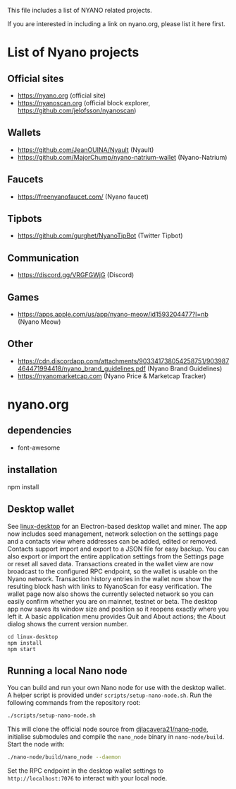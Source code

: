 This file includes a list of NYANO related projects.

If you are interested in including a link on nyano.org, please list it here first.

# List of Nyano projects
## Official sites
* https://nyano.org (official site)
* https://nyanoscan.org (official block explorer, https://github.com/jelofsson/nyanoscan)

## Wallets
* https://github.com/JeanOUINA/Nyault (Nyault)
* https://github.com/MajorChump/nyano-natrium-wallet (Nyano-Natrium)

## Faucets
* https://freenyanofaucet.com/ (Nyano faucet)

## Tipbots
* https://github.com/gurghet/NyanoTipBot (Twitter Tipbot)

## Communication
* https://discord.gg/VRGFGWjG (Discord)

## Games
* https://apps.apple.com/us/app/nyano-meow/id1593204477?l=nb (Nyano Meow)

## Other
* https://cdn.discordapp.com/attachments/903341738054258751/903987464471994418/nyano_brand_guidelines.pdf (Nyano Brand Guidelines)
* https://nyanomarketcap.com (Nyano Price & Marketcap Tracker)

# nyano.org
## dependencies
* font-awesome

## installation
npm install
## Desktop wallet
See [linux-desktop](linux-desktop/) for an Electron-based desktop wallet and miner.
The app now includes seed management, network selection on the settings page and a contacts view
where addresses can be added, edited or removed. Contacts support import and export
to a JSON file for easy backup.
You can also export or import the entire application settings from the Settings
page or reset all saved data. Transactions created in the wallet view are now
broadcast to the configured RPC endpoint, so the wallet is usable on the Nyano
network.
Transaction history entries in the wallet now show the resulting block hash with
links to NyanoScan for easy verification.
The wallet page now also shows the currently selected network so you can easily
confirm whether you are on mainnet, testnet or beta.
The desktop app now saves its window size and position so it reopens exactly
where you left it. A basic application menu provides Quit and About actions; the
About dialog shows the current version number.

```
cd linux-desktop
npm install
npm start
```

## Running a local Nano node
You can build and run your own Nano node for use with the desktop wallet.
A helper script is provided under `scripts/setup-nano-node.sh`.
Run the following commands from the repository root:

```bash
./scripts/setup-nano-node.sh
```

This will clone the official node source from [djlacavera21/nano-node](https://github.com/djlacavera21/nano-node.git),
initialise submodules and compile the `nano_node` binary in `nano-node/build`.
Start the node with:

```bash
./nano-node/build/nano_node --daemon
```

Set the RPC endpoint in the desktop wallet settings to `http://localhost:7076` to
interact with your local node.
